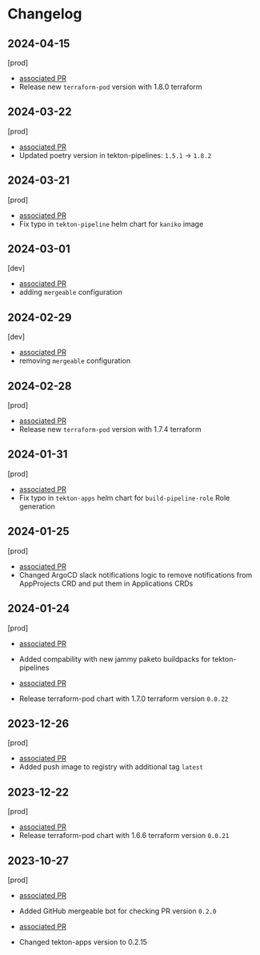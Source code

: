 # Changelog

## 2024-04-15

[prod]

- [associated PR](https://github.com/saritasa-nest/saritasa-devops-helm-charts/pull/119)
- Release new `terraform-pod` version with 1.8.0 terraform

## 2024-03-22

[prod]

- [associated PR](https://github.com/saritasa-nest/saritasa-devops-helm-charts/pull/117)
- Updated poetry version in tekton-pipelines: `1.5.1` -> `1.8.2`

## 2024-03-21

[prod]

- [associated PR](https://github.com/saritasa-nest/saritasa-devops-helm-charts/pull/116)
- Fix typo in `tekton-pipeline` helm chart for `kaniko` image

## 2024-03-01

[dev]

- [associated PR](https://github.com/saritasa-nest/saritasa-devops-helm-charts/pull/115)
- adding `mergeable` configuration

## 2024-02-29

[dev]

- [associated PR](https://github.com/saritasa-nest/saritasa-devops-helm-charts/pull/114)
- removing `mergeable` configuration

## 2024-02-28

[prod]

- [associated PR](https://github.com/saritasa-nest/saritasa-devops-helm-charts/pull/113)
- Release new `terraform-pod` version with 1.7.4 terraform

## 2024-01-31

[prod]

- [associated PR](https://github.com/saritasa-nest/saritasa-devops-helm-charts/pull/112)
- Fix typo in `tekton-apps` helm chart for `build-pipeline-role` Role generation

## 2024-01-25

[prod]

- [associated PR](https://github.com/saritasa-nest/saritasa-devops-helm-charts/pull/109)
- Changed ArgoCD slack notifications logic to remove notifications from AppProjects CRD and put them in Applications CRDs

## 2024-01-24

[prod]

- [associated PR](https://github.com/saritasa-nest/saritasa-devops-helm-charts/pull/111)
- Added compability with new jammy paketo buildpacks for tekton-pipelines

- [associated PR](https://github.com/saritasa-nest/saritasa-devops-helm-charts/pull/110)
- Release terraform-pod chart with 1.7.0 terraform version `0.0.22`


## 2023-12-26

[prod]

- [associated PR](https://github.com/saritasa-nest/saritasa-devops-helm-charts/pull/100)
- Added push image to registry with additional tag `latest`

## 2023-12-22

[prod]

- [associated PR](https://github.com/saritasa-nest/saritasa-devops-helm-charts/pull/104)
- Release terraform-pod chart with 1.6.6 terraform version `0.0.21`

## 2023-10-27

[prod]

- [associated PR](https://github.com/saritasa-nest/saritasa-devops-helm-charts/pull/99)
- Added GitHub mergeable bot for checking PR  version `0.2.0`

- [associated PR](https://github.com/saritasa-nest/saritasa-devops-helm-charts/pull/98)
- Changed tekton-apps version to 0.2.15
